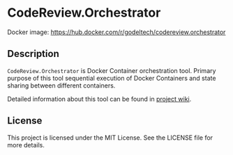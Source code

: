 # CodeReview.Orchestrator

Docker image: https://hub.docker.com/r/godeltech/codereview.orchestrator

## Description

`CodeReview.Orchestrator` is Docker Container orchestration tool. Primary purpose of this tool sequential execution of Docker Containers and state sharing between different containers.

Detailed information about this tool can be found in [project wiki](https://github.com/GodelTech/CodeReview.Orchestrator/wiki).

## License

This project is licensed under the MIT License. See the LICENSE file for more details.